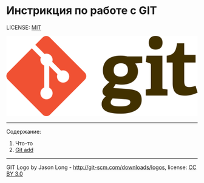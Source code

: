 # Инстрикция по работе с GIT



LICENSE: [MIT](./license.md)

![git-logo](./1280px-Git-logo.svg.png)

---

Содержание:

1. Что-то
2. [Git add](./add.md)




---

GIT Logo by Jason Long - http://git-scm.com/downloads/logos, license: [CC BY 3.0](https://creativecommons.org/licenses/by/3.0/deed.ru)